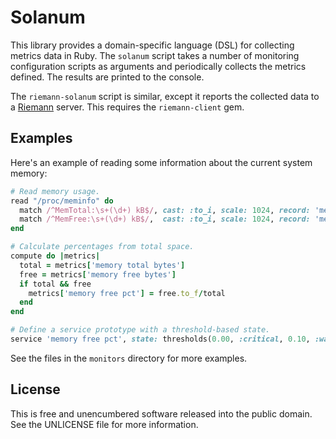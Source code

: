Solanum
=======

This library provides a domain-specific language (DSL) for collecting metrics
data in Ruby. The `solanum` script takes a number of monitoring configuration
scripts as arguments and periodically collects the metrics defined. The results
are printed to the console.

The `riemann-solanum` script is similar, except it reports the collected data
to a [Riemann](http://riemann.io/) server. This requires the `riemann-client`
gem.

## Examples

Here's an example of reading some information about the current system memory:

```ruby
# Read memory usage.
read "/proc/meminfo" do
  match /^MemTotal:\s+(\d+) kB$/, cast: :to_i, scale: 1024, record: 'memory total bytes'
  match /^MemFree:\s+(\d+) kB$/,  cast: :to_i, scale: 1024, record: 'memory free bytes'
end

# Calculate percentages from total space.
compute do |metrics|
  total = metrics['memory total bytes']
  free = metrics['memory free bytes']
  if total && free
    metrics['memory free pct'] = free.to_f/total
  end
end

# Define a service prototype with a threshold-based state.
service 'memory free pct', state: thresholds(0.00, :critical, 0.10, :warning, 0.25, :ok)
```

See the files in the `monitors` directory for more examples.

## License

This is free and unencumbered software released into the public domain.
See the UNLICENSE file for more information.
